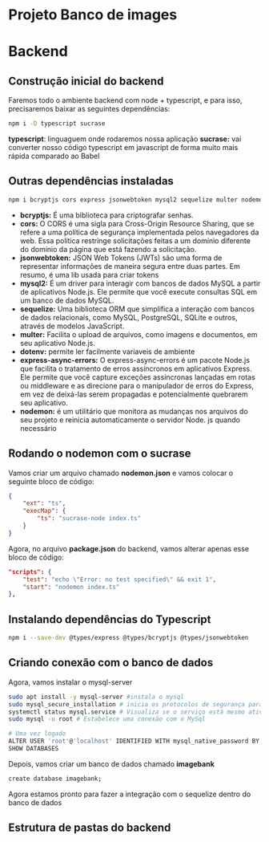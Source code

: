 # Projeto Banco de images

# Backend

## Construção inicial do backend
Faremos todo o ambiente backend com node + typescript, e para isso, precisaremos baixar as seguintes dependências:
```bash
npm i -D typescript sucrase
```
**typescript**: linguaguem onde rodaremos nossa aplicação
**sucrase:** vai converter nosso código typescript em javascript de forma muito mais rápida comparado ao Babel

## Outras dependências instaladas
```bash
npm i bcryptjs cors express jsonwebtoken mysql2 sequelize multer nodemon dotenv
```
- **bcryptjs:** É uma biblioteca para criptografar senhas.
- **cors:** O CORS é uma sigla para Cross-Origin Resource Sharing, que se refere a uma política de segurança implementada pelos navegadores da web. Essa política restringe solicitações feitas a um domínio diferente do domínio da página que está fazendo a solicitação.
- **jsonwebtoken:** JSON Web Tokens (JWTs) são uma forma de representar informações de maneira segura entre duas partes. Em resumo, é uma lib usada para criar tokens
- **mysql2:** É um driver para interagir com bancos de dados MySQL a partir de aplicativos Node.js. Ele permite que você execute consultas SQL em um banco de dados MySQL.
- **sequelize:** Uma biblioteca ORM que simplifica a interação com bancos de dados relacionais, como MySQL, PostgreSQL, SQLite e outros, através de modelos JavaScript.
- **multer:** Facilita o upload de arquivos, como imagens e documentos, em seu aplicativo Node.js.
- **dotenv:** permite ler facilmente variaveis de ambiente
- **express-async-errors:** O express-async-errors é um pacote Node.js que facilita o tratamento de erros assíncronos em aplicativos Express. Ele permite que você capture exceções assíncronas lançadas em rotas ou middleware e as direcione para o manipulador de erros do Express, em vez de deixá-las serem propagadas e potencialmente quebrarem seu aplicativo.
- **nodemon:** é um utilitário que monitora as mudanças nos arquivos do seu projeto e reinicia automaticamente o servidor Node. js quando necessário

## Rodando o nodemon com o sucrase
Vamos criar um arquivo chamado **nodemon.json** e vamos colocar o seguinte bloco de código:
```json
{
    "ext": "ts",
    "execMap": {
        "ts": "sucrase-node index.ts"
    }
}
```
Agora, no arquivo **package.json** do backend, vamos alterar apenas esse bloco de código:
```json
"scripts": {
    "test": "echo \"Error: no test specified\" && exit 1",
    "start": "nodemon index.ts"
},
```

## Instalando dependências do Typescript

```bash
npm i --save-dev @types/express @types/bcryptjs @types/jsonwebtoken
```

## Criando conexão com o banco de dados

Agora, vamos instalar o mysql-server

```sh
sudo apt install -y mysql-server #instala o mysql
sudo mysql_secure_installation # inicia os protocolos de segurança para a instalação do mysql
systemctl status mysql.service # Visualiza se o serviço está mesmo ativo
sudo mysql -u root # Estabelece uma conexão com o MySql

# Uma vez logado
ALTER USER 'root'@'localhost' IDENTIFIED WITH mysql_native_password BY 'Ab12345*';
SHOW DATABASES
```

Depois, vamos criar um banco de dados chamado **imagebank**
```sh
create database imagebank;
```
Agora estamos pronto para fazer a integração com o sequelize dentro do banco de dados

## Estrutura de pastas do backend